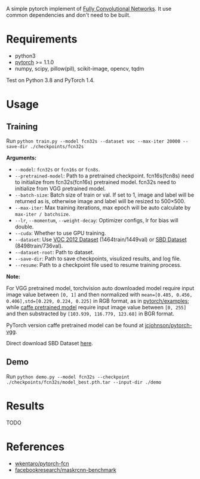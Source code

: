 A simple pytorch implement of [Fully Convolutional Networks](https://github.com/shelhamer/fcn.berkeleyvision.org). It use common dependencies and don't need to be built.



# Requirements

+ python3
+ [pytorch](https://github.com/pytorch/pytorch) >= 1.1.0
+ numpy, scipy, pillow(pil), scikit-image, opencv, tqdm

Test on Python 3.8 and PyTorch 1.4.



# Usage

## Training

Run `python train.py --model fcn32s --dataset voc --max-iter 20000 --save-dir ./checkpoints/fcn32s`

**Arguments:**
+ `--model`: `fcn32s` or `fcn16s` or `fcn8s`.
+ `--pretrained-model`: Path to a pretrained checkpoint. fcn16s(fcn8s) need to initialize from fcn32s(fcn16s) pretrained model. fcn32s need to initialize from VGG pretrained model.
+ `--batch-size`: Batch size of train or val. If set to 1, image and label will be returned as is, otherwise image and label will be resized to 500×500.
+ `--max-iter`: Max training iterations, max epoch will be auto calculate by `max-iter / batchsize`.
+ `--lr`, `--momentum`, `--weight-decay`: Optimizer configs, lr for bias will double.
+ `--cuda`: Whether to use GPU training.
+ `--dataset`: Use [VOC 2012 Dataset](http://host.robots.ox.ac.uk/pascal/VOC/voc2012/) (1464train/1449val) or [SBD Dataset](http://home.bharathh.info/home/sbd) (8498train/736val).
+ `--dataset-root`: Path to dataset.
+ `--save-dir`: Path to save checkpoints, visulized results, and log file.
+ `--resume`: Path to a checkpoint file used to resume training process.

**Note:**

For VGG pretrained model, torchvision auto downloaded model require input image value between `[0, 1]` and then normalized with `mean=[0.485, 0.456, 0.406],std=[0.229, 0.224, 0.225]` in RGB format, as in [pytorch/examples](https://github.com/pytorch/examples/blob/97304e232807082c2e7b54c597615dc0ad8f6173/imagenet/main.py#L197-L207); while [caffe pretrained model](https://github.com/BVLC/caffe/wiki/Model-Zoo#models-used-by-the-vgg-team-in-ilsvrc-2014) require input image value between `[0, 255]` and then substracted by `[103.939, 116.779, 123.68]` in BGR format.

PyTorch version caffe pretrained model can be found at [jcjohnson/pytorch-vgg](https://github.com/jcjohnson/pytorch-vgg).

Direct download SBD Dataset [here](http://www.eecs.berkeley.edu/Research/Projects/CS/vision/grouping/semantic_contours/benchmark.tgz).


## Demo

Run `python demo.py --model fcn32s --checkpoint ./checkpoints/fcn32s/model_best.pth.tar --input-dir ./demo`



# Results

TODO



# References

+ [wkentaro/pytorch-fcn](https://github.com/wkentaro/pytorch-fcn)
+ [facebookresearch/maskrcnn-benchmark](https://github.com/facebookresearch/maskrcnn-benchmark)
